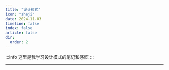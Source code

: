 ```yaml
---
title: "设计模式"
icon: "sheji"
date: 2024-11-03
timeline: false
index: false
article: false
dir:
  order: 2
---
```


:::info
这里是我学习设计模式的笔记和感悟
:::

---

<Catalog />

